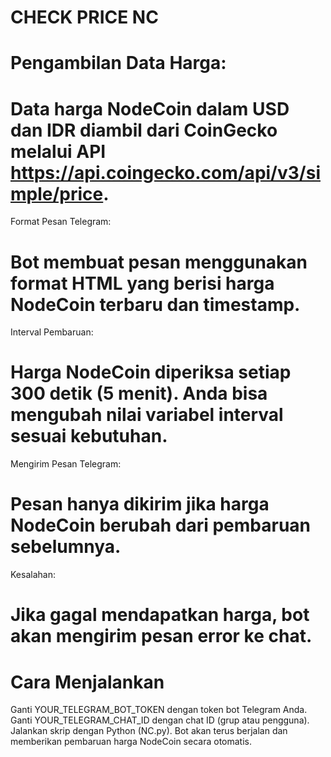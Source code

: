 # CHECK PRICE NC

# Pengambilan Data Harga:

# Data harga NodeCoin dalam USD dan IDR diambil dari CoinGecko melalui API https://api.coingecko.com/api/v3/simple/price.
Format Pesan Telegram:

# Bot membuat pesan menggunakan format HTML yang berisi harga NodeCoin terbaru dan timestamp.
Interval Pembaruan:

# Harga NodeCoin diperiksa setiap 300 detik (5 menit). Anda bisa mengubah nilai variabel interval sesuai kebutuhan.
Mengirim Pesan Telegram:

# Pesan hanya dikirim jika harga NodeCoin berubah dari pembaruan sebelumnya.
Kesalahan:

# Jika gagal mendapatkan harga, bot akan mengirim pesan error ke chat.
# Cara Menjalankan
Ganti YOUR_TELEGRAM_BOT_TOKEN dengan token bot Telegram Anda.
Ganti YOUR_TELEGRAM_CHAT_ID dengan chat ID (grup atau pengguna).
Jalankan skrip dengan Python (NC.py).
Bot akan terus berjalan dan memberikan pembaruan harga NodeCoin secara otomatis.
